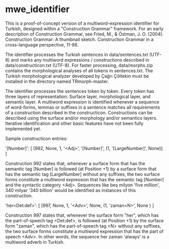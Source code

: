 # mwe_identifier

This is a proof-of-concept version of a multiword-expression identifier for Turkish, designed within a "Construction Grammar" framework. For an early description of Construction Grammar, see Fried, M., & Östman, J. O. (2004). Construction Grammar: A thumbnail sketch. Construction Grammar in a cross-language perspective, 11-86.

The identifier processes the Turkish sentences in data/sentences.txt (UTF-8) and marks any multiword expressions / constructions described in data/constructicon.txt (UTF-8). For faster processing, data/morphs.zip contains the morphological analyses of all tokens in sentences.txt. The Turkish morphological analyzer developed by Çağrı Çöltekin must be installed in the directory named TRmorph-master.

The identifier processes the sentences token by token. Every token has three layers of representation: Surface layer, morphological layer, and semantic layer. A multiword expression is identified whenever a sequence of word-forms, lemmas or suffixes in a sentence matches all requirements of a construction described in the constructicon. Constructions can be described using the surface and/or morphology and/or semantics layers. Iterative identification and other basic features have not been fully implemented yet.  

Sample constructicon entries:

'[Number]':
    [
        [992, None, 1, '\<Adj\>', '[Number]', (1, '[LargeNumber]', None)]
    ]
    
Construction 992 states that, whenever a surface form that has the semantic tag [Number] is followed (at Position +1) by a surface form that has the semantic tag [LargeNumber] without any suffixes, the two surface forms constitute a multiword expression that has the semantic tag [Number] and the syntactic category \<Adj\>. Sequences like beş milyon 'five million', 340 milyar '340 billion' would be identified as instances of this construction.

'her\<Det:def\>':
    [
        [997, None, 1, '\<Adv\>', None, (1, 'zaman\<N\>', None )
    ]
    
Construction 997 states that, whenever the surface form "her", which has the part-of-speech tag \<Det:def\>, is followed (at Position +1) by the surface form "zaman", which has the part-of-speech tag \<N\> without any suffixes, the two surface forms constitute a multiword expression that has the part of speech \<Adv\>. In other words, the sequence her zaman 'always' is a multiword adverb in Turkish. 






